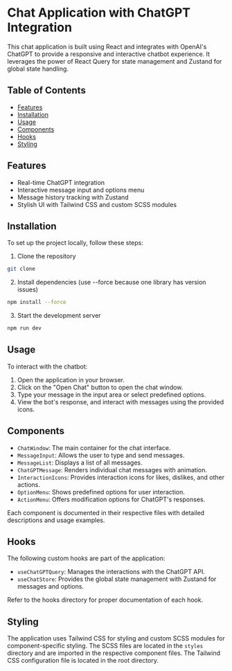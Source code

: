 # Chat Application with ChatGPT Integration

This chat application is built using React and integrates with OpenAI's ChatGPT to provide a responsive and interactive chatbot experience. It leverages the power of React Query for state management and Zustand for global state handling.

## Table of Contents

- [Features](#features)
- [Installation](#installation)
- [Usage](#usage)
- [Components](#components)
- [Hooks](#hooks)
- [Styling](#styling)

## Features

- Real-time ChatGPT integration
- Interactive message input and options menu
- Message history tracking with Zustand
- Stylish UI with Tailwind CSS and custom SCSS modules

## Installation

To set up the project locally, follow these steps:

1. Clone the repository

```bash
git clone
```

2. Install dependencies (use --force because one library has version issues)

```bash
npm install --force
```

3. Start the development server

```bash
npm run dev
```


## Usage

To interact with the chatbot:

1. Open the application in your browser.
2. Click on the "Open Chat" button to open the chat window.
3. Type your message in the input area or select predefined options.
4. View the bot's response, and interact with messages using the provided icons.

## Components

- `ChatWindow`: The main container for the chat interface.
- `MessageInput`: Allows the user to type and send messages.
- `MessageList`: Displays a list of all messages.
- `ChatGPTMessage`: Renders individual chat messages with animation.
- `InteractionIcons`: Provides interaction icons for likes, dislikes, and other actions.
- `OptionMenu`: Shows predefined options for user interaction.
- `ActionMenu`: Offers modification options for ChatGPT's responses.

Each component is documented in their respective files with detailed descriptions and usage examples.

## Hooks
The following custom hooks are part of the application:

- `useChatGPTQuery`: Manages the interactions with the ChatGPT API.
- `useChatStore`: Provides the global state management with Zustand for messages and options.

Refer to the hooks directory for proper documentation of each hook.

## Styling
The application uses Tailwind CSS for styling and custom SCSS modules for component-specific styling. The SCSS files are located in the `styles` directory and are imported in the respective component files. The Tailwind CSS configuration file is located in the root directory.
